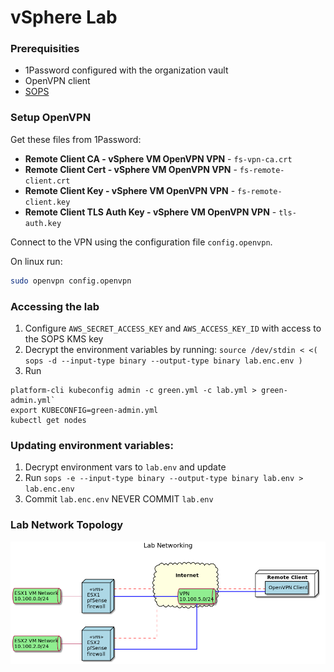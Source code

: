 # vSphere Lab

### Prerequisities

* 1Password configured with the organization vault
* OpenVPN client
* [SOPS](https://github.com/mozilla/sops)

### Setup OpenVPN

Get these files from 1Password:

* **Remote Client CA - vSphere VM OpenVPN VPN** - `fs-vpn-ca.crt`
* **Remote Client Cert - vSphere VM OpenVPN VPN** - `fs-remote-client.crt`
* **Remote Client Key - vSphere VM OpenVPN VPN** - `fs-remote-client.key`
* **Remote Client TLS Auth Key - vSphere VM OpenVPN VPN** - `tls-auth.key` 

Connect to the VPN using the configuration file `config.openvpn`. 

On linux run:

```bash
sudo openvpn config.openvpn
```

### Accessing the lab

1. Configure `AWS_SECRET_ACCESS_KEY` and `AWS_ACCESS_KEY_ID` with access to the SOPS KMS key
2. Decrypt the environment variables by running: `source /dev/stdin < <( sops -d --input-type binary --output-type binary lab.enc.env )`
3. Run

```shell
platform-cli kubeconfig admin -c green.yml -c lab.yml > green-admin.yml`
export KUBECONFIG=green-admin.yml
kubectl get nodes
```

### Updating environment variables:

1. Decrypt environment vars to `lab.env` and update
2. Run `sops -e --input-type binary --output-type binary lab.env > lab.enc.env`
3. Commit `lab.enc.env` NEVER COMMIT `lab.env`

### Lab Network Topology

![Network topolgy](./networking.png)
